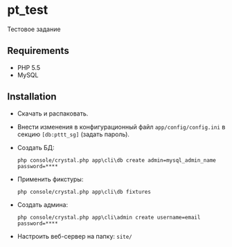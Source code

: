 pt_test
=======
Тестовое задание

Requirements
------------ 
- PHP 5.5
- MySQL

Installation
------------
+ Скачать и распаковать.
+ Внести изменения в конфигурационный файл `app/config/config.ini` в секцию `[db:pttt_sg]` (задать пароль).
+ Создать БД:

  `php console/crystal.php app\cli\db create admin=mysql_admin_name password=****`
  
+ Применить фикстуры:

  `php console/crystal.php app\cli\db fixtures`
  
+ Создать админа:

  `php console/crystal.php app\cli\admin create username=email password=****`
  
+ Настроить веб-сервер на папку: `site/`
